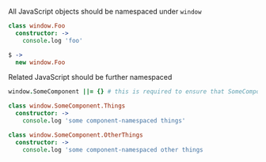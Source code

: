 All JavaScript objects should be namespaced under `window`

```coffee
class window.Foo
  constructor: ->
    console.log 'foo'

$ ->
  new window.Foo
```

Related JavaScript should be further namespaced

```coffee
window.SomeComponent ||= {} # this is required to ensure that SomeComponent exists before adding an object on it

class window.SomeComponent.Things
  constructor: ->
    console.log 'some component-namespaced things'

class window.SomeComponent.OtherThings
  constructor: ->
    console.log 'some component-namespaced other things
```
